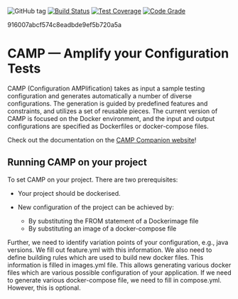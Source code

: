 ![GitHub tag](https://img.shields.io/github/tag/STAMP-project/camp.svg)
[![Build Status](https://travis-ci.org/STAMP-project/camp.svg?branch=master)](https://travis-ci.org/STAMP-project/camp)
[![Test Coverage](https://img.shields.io/OBcodacy/coverage/916007abcf574c8eadbde9ef5b720a5a.svg)](https://www.codacy.com/app/fchauvel/camp?utm_source=github.com&amp;utm_medium=referral&amp;utm_content=STAMP-project/camp&amp;utm_campaign=Badge_Coverage)
[![Code Grade](https://img.shields.io/codacy/grade/916007abcf574c8eadbde9ef5b720a5a.svg)](https://www.codacy.com/app/SINTEF-9012/camp?utm_source=github.com&utm_medium=referral&utm_content=STAMP-project/camp&utm_campaign=Badge_Grade)


916007abcf574c8eadbde9ef5b720a5a

# CAMP &mdash; Amplify your Configuration Tests

CAMP (Configuration AMPlification) takes as input a sample testing
configuration and generates automatically a number of diverse
configurations. The generation is guided by predefined features and
constraints, and utilizes a set of reusable pieces. The current
version of CAMP is focused on the Docker environment, and the input
and output configurations are specified as Dockerfiles or
docker-compose files.

Check out the documentation on the [CAMP Companion website](https://stamp-project.github.io/camp)!

## Running CAMP on your project
To set CAMP on your project. There are two prerequisites:

*   Your project should be dockerised.

*   New configuration of the project can be achieved by:

    *   By substituting the FROM statement of a Dockerimage file
    *   By substituting an image of a docker-compose file

Further, we need to identify variation points of your configuration,
e.g., java versions. We fill out feature.yml with this information. We
also need to define building rules which are used to build new docker
files. This information is filled in images.yml file. This allows
generating various docker files which are various possible
configuration of your application. If we need to generate various
docker-compose file, we need to fill in compose.yml. However, this is
optional.
